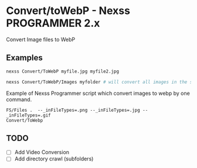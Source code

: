 # Convert/toWebP - Nexss PROGRAMMER 2.x

Convert Image files to WebP

## Examples

```sh
nexss Convert/ToWebP myfile.jpg myfile2.jpg

nexss Convert/ToWebP/Images myfolder # will convert all images in the specified folder


```

Example of Nexss Programmer script which convert images to webp by one command.

```nexss
FS/Files .  --_inFileTypes=.png --_inFileTypes=.jpg --_inFileTypes=.gif
Convert/ToWebp
```

## TODO

- [ ] Add Video Conversion
- [ ] Add directory crawl (subfolders)
